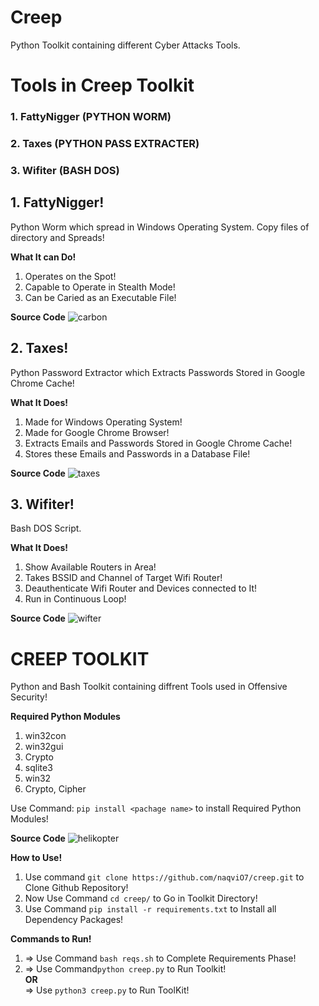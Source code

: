 # Creep
Python Toolkit containing different Cyber Attacks Tools.

# Tools in Creep Toolkit
### 1. FattyNigger (PYTHON WORM)
### 2. Taxes (PYTHON PASS EXTRACTER)         
### 3. Wifiter  (BASH DOS)     

## 1. FattyNigger!
Python Worm which spread in Windows Operating System. Copy files of directory and Spreads!

**What It can Do!**
1. Operates on the Spot!
2. Capable to Operate in Stealth Mode!
3. Can be Caried as an Executable File!

**Source Code**
![carbon](https://user-images.githubusercontent.com/79792270/145556690-c580b4b9-229a-4d12-b01d-c1205d908337.png)

## 2. Taxes!
Python Password Extractor which Extracts Passwords Stored in Google Chrome Cache!

**What It Does!**
1. Made for Windows Operating System!
2. Made for Google Chrome Browser!
3. Extracts Emails and Passwords Stored in Google Chrome Cache!
4. Stores these Emails and Passwords in a Database File!

**Source Code**
![taxes](https://user-images.githubusercontent.com/79792270/145558044-867042ee-6e56-47df-b296-340a0a3a9980.png)

## 3. Wifiter!
Bash DOS Script.

**What It Does!**
1. Show Available Routers in Area!
2. Takes BSSID and Channel of Target Wifi Router!
3. Deauthenticate Wifi Router and Devices connected to It!
4. Run in Continuous Loop!

**Source Code**
![wifter](https://user-images.githubusercontent.com/79792270/145558888-87c73a12-eaee-4324-ba57-1b11d107c71f.png)

##
# CREEP TOOLKIT
Python and Bash Toolkit containing diffrent Tools used in Offensive Security!

**Required Python Modules**
1. win32con
2. win32gui
3. Crypto
4. sqlite3
5. win32
6. Crypto, Cipher

Use Command: `pip install <pachage name>` to install Required Python Modules!

**Source Code**
![helikopter](https://user-images.githubusercontent.com/79792270/145559798-bf276e32-7be1-4578-839a-68f9467c44a1.png)

**How to Use!**
1. Use command `git clone https://github.com/naqviO7/creep.git` to Clone Github Repository!
2. Now Use Command `cd creep/` to Go in Toolkit Directory!
3. Use Command `pip install -r requirements.txt` to Install all Dependency Packages! 

**Commands to Run!**
1. => Use Command `bash reqs.sh` to Complete Requirements Phase!
2. => Use Command`python creep.py` to Run Toolkit! \
                    **OR** \
   => Use `python3 creep.py` to Run ToolKit!
